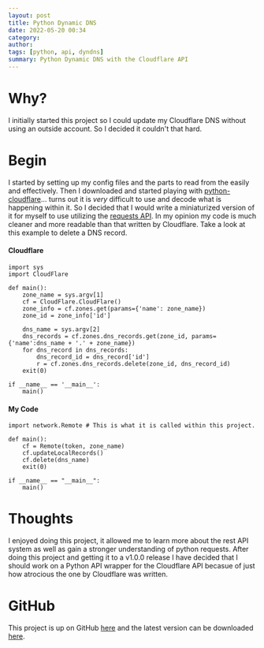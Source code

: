 ```yaml
---
layout: post
title: Python Dynamic DNS
date: 2022-05-20 00:34
category: 
author: 
tags: [python, api, dyndns]
summary: Python Dynamic DNS with the Cloudflare API
---
```


# Why?

I initially started this project so I could update my Cloudflare DNS without using an outside account. So I decided it couldn't that hard.

# Begin

I started by setting up my config files and the parts to read from the easily and effectively. Then I downloaded and started playing with [python-cloudflare](https://github.com/cloudflare/python-cloudflare)... turns out it is *very* difficult to use and decode what is happening within it. So I decided that I would write a miniaturized version of it for myself to use utilizing the [requests API](https://docs.python-requests.org/en/latest/). In my opinion my code is much cleaner and more readable than that written by Cloudflare. Take a look at this example to delete a DNS record.

#### Cloudflare

    import sys
    import CloudFlare

    def main():
        zone_name = sys.argv[1]
        cf = CloudFlare.CloudFlare()
        zone_info = cf.zones.get(params={'name': zone_name})
        zone_id = zone_info['id']

        dns_name = sys.argv[2]
        dns_records = cf.zones.dns_records.get(zone_id, params={'name':dns_name + '.' + zone_name})
        for dns_record in dns_records:
            dns_record_id = dns_record['id']
            r = cf.zones.dns_records.delete(zone_id, dns_record_id)
        exit(0)

    if __name__ == '__main__':
        main()

#### My Code

    import network.Remote # This is what it is called within this project.

    def main():
        cf = Remote(token, zone_name)
        cf.updateLocalRecords()
        cf.delete(dns_name)
        exit(0)

    if __name__ == "__main__":
        main()

# Thoughts

I enjoyed doing this project, it allowed me to learn more about the rest API system as well as gain a stronger understanding of python requests. After doing this project and getting it to a v1.0.0 release I have decided that I should work on a Python API wrapper for the Cloudflare API becasue of just how atrocious the one by Cloudflare was written.

# GitHub

This project is up on GitHub [here](https://github.com/Scotten-Labs/py-dyndns) and the latest version can be downloaded [here](https://github.com/Scotten-Labs/py-dyndns/releases/latest).